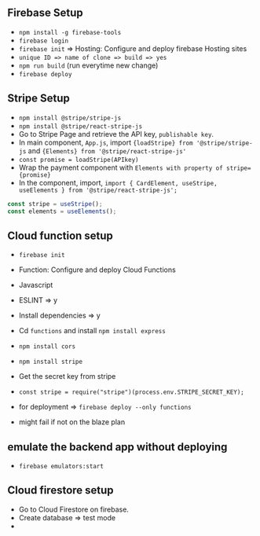 ## Firebase Setup
- `npm install -g firebase-tools`
- `firebase login`
- `firebase init` => Hosting: Configure and deploy firebase Hosting sites
- `unique ID => name of clone => build => yes`
- `npm run build` (run everytime new change)
- `firebase deploy`

## Stripe Setup
- `npm install @stripe/stripe-js`
- `npm install @stripe/react-stripe-js`
- Go to Stripe Page and retrieve the API key, `publishable key`.
- In main component, `App.js`, import `{loadStripe} from '@stripe/stripe-js` and `{Elements} from '@stripe/react-stripe-js'`
- `const promise = loadStripe(APIkey)`
- Wrap the payment component with `Elements with property of stripe={promise}`
- In the component, import, `import { CardElement, useStripe, useElements } from '@stripe/react-stripe-js';` 
```js
const stripe = useStripe();
const elements = useElements();    
```

## Cloud function setup
- `firebase init`
- Function: Configure and deploy Cloud Functions
- Javascript
- ESLINT => y
- Install dependencies => y
- Cd `functions` and install `npm install express`
- `npm install cors`
- `npm install stripe`
- Get the secret key from stripe
- `const stripe = require("stripe")(process.env.STRIPE_SECRET_KEY);`

- for deployment => `firebase deploy --only functions`
- might fail if not on the blaze plan

## emulate the backend app without deploying
- `firebase emulators:start`

## Cloud firestore setup
- Go to Cloud Firestore on firebase.
- Create database => test mode
- 